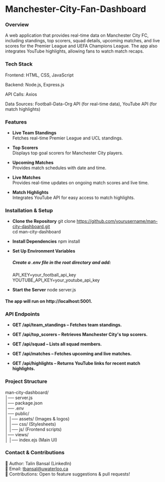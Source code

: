 # Manchester-City-Fan-Dashboard

### Overview
A web application that provides real-time data on Manchester City FC, including standings, top scorers, squad details, upcoming matches, and live scores for the Premier League and UEFA Champions League. The app also integrates YouTube highlights, allowing fans to watch match recaps.

### Tech Stack
Frontend: HTML, CSS, JavaScript

Backend: Node.js, Express.js

API Calls: Axios

Data Sources: Football-Data-Org API (for real-time data), YouTube API (for match highlights)

### Features
- **Live Team Standings**  
  Fetches real-time Premier League and UCL standings.  

- **Top Scorers**  
  Displays top goal scorers for Manchester City players.  

- **Upcoming Matches**  
  Provides match schedules with date and time.

- **Live Matches**  
  Provides real-time updates on ongoing match scores and live time.

- **Match Highlights**  
  Integrates YouTube API for easy access to match highlights. 

### Installation & Setup
- **Clone the Repository**
  git clone https://github.com/yourusername/man-city-dashboard.git <br>
  cd man-city-dashboard <br>

- **Install Dependencies**
  npm install <br>

- **Set Up Environment Variables**
  ##### Create a .env file in the root directory and add:
  API_KEY=your_football_api_key <br>
  YOUTUBE_API_KEY=your_youtube_api_key <br>

- **Start the Server**
  node server.js <br>

#### The app will run on http://localhost:5001.

### API Endpoints
- **GET /api/team_standings – Fetches team standings.**

- **GET /api/top_scorers – Retrieves Manchester City's top scorers.**

- **GET /api/squad – Lists all squad members.**

- **GET /api/matches – Fetches upcoming and live matches.**

- **GET /api/highlights – Returns YouTube links for recent match highlights.**

### Project Structure
man-city-dashboard/ <br>
│── server.js <br>
│── package.json <br>
│── .env <br>
│── public/ <br>
│   │── assets/ (Images & logos) <br>
│   │── css/ (Stylesheets) <br>
│   │── js/ (Frontend scripts) <br>
│── views/ <br>
│   │── index.ejs (Main UI) <br>

### Contact & Contributions
💼 Author: Talin Bansal (LinkedIn) <br>
📩 Email: tbansal@uwaterloo.ca <br>
🤝 Contributions: Open to feature suggestions & pull requests! <br>
